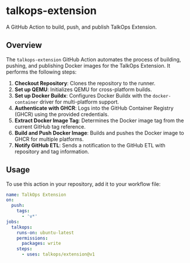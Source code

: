 # talkops-extension

A GitHub Action to build, push, and publish TalkOps Extension.

## Overview

The `talkops-extension` GitHub Action automates the process of building, pushing, and publishing Docker images for the TalkOps Extension. It performs the following steps:

1. **Checkout Repository**: Clones the repository to the runner.
2. **Set up QEMU**: Initializes QEMU for cross-platform builds.
3. **Set up Docker Buildx**: Configures Docker Buildx with the `docker-container` driver for multi-platform support.
4. **Authenticate with GHCR**: Logs into the GitHub Container Registry (GHCR) using the provided credentials.
5. **Extract Docker Image Tag**: Determines the Docker image tag from the current GitHub tag reference.
6. **Build and Push Docker Image**: Builds and pushes the Docker image to GHCR for multiple platforms.
7. **Notify GitHub ETL**: Sends a notification to the GitHub ETL with repository and tag information.

## Usage

To use this action in your repository, add it to your workflow file:

```yaml
name: TalkOps Extension
on:
  push:
    tags:
      - 'v*'
jobs:
  talkops:
    runs-on: ubuntu-latest
    permissions:
      packages: write
    steps:
      - uses: talkops/extension@v1
```
